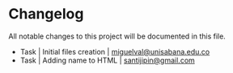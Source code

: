 # Changelog ##
All notable changes to this project will be documented in this file.

* Task | Initial files creation | miguelval@unisabana.edu.co
* Task | Adding name to HTML    | santijipin@gmail.com
